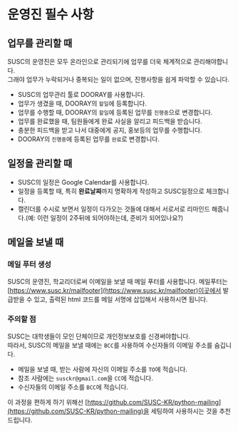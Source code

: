 # 운영진 필수 사항

## 업무를 관리할 때
SUSC의 운영진은 모두 온라인으로 관리되기에 업무를 더욱 체계적으로 관리해야합니다.  
그래야 업무가 누락되거나 중복되는 일이 없으며, 진행사항을 쉽게 파악할 수 있습니다.

- SUSC의 업무관리 툴로 DOORAY를 사용합니다.
- 업무가 생겼을 때, DOORAY의 `할일`에 등록합니다.
- 업무를 수행할 때, DOORAY의 `할일`에 등록된 업무를 `진행중`으로 변경합니다.
- 업무를 완료했을 때, 팀원들에게 완료 사실을 알리고 피드백을 받습니다.
- 충분한 피드백을 받고 나서 대중에게 공지, 홍보등의 업무를 수행합니다.
- DOORAY의 `진행중`에 등록된 업무를 `완료`로 변경합니다.


## 일정을 관리할 때
- SUSC의 일정은 Google Calendar를 사용합니다.
- 일정을 등록할 때, 특히 **완료날짜**까지 명확하게 작성하고 SUSC일정으로 체크합니다.
- 캘린더를 수시로 보면서 일정이 다가오는 것들에 대해서 서로서로 리마인드 해줍니다.(예: 이런 일정이 2주뒤에 되어야하는데, 준비가 되어있나요?)



## 메일을 보낼 때
### 메일 푸터 생성
SUSC의 운영진, 학교리더로써 이메일을 보낼 때 메일 푸터를 사용합니다.
메일푸터는 [https://www.susc.kr/mailfooter](https://www.susc.kr/mailfooter)이곳에서 발급받을 수 있고, 출력된 html 코드를 메일 서명에 삽입해서 사용하시면 됩니다.


### 주의할 점
SUSC는 대학생들이 모인 단체이므로 개인정보보호를 신경써야합니다.  
따라서, SUSC의 메일을 보낼 때에는 `BCC`를 사용하여 수신자들의 이메일 주소를 숨깁니다.
- 메일을 보낼 때, 받는 사람에 자신의 이메일 주소를 `TO`에 적습니다.
- 참조 사람에는 `susckr@gmail.com`을 `CC`에 적습니다.
- 수신자들의 이메일 주소를 `BCC`에 적습니다.

이 과정을 편하게 하기 위해선 [https://github.com/SUSC-KR/python-mailing](https://github.com/SUSC-KR/python-mailing)을 세팅하여 사용하시는 것을 추천드립니다.


